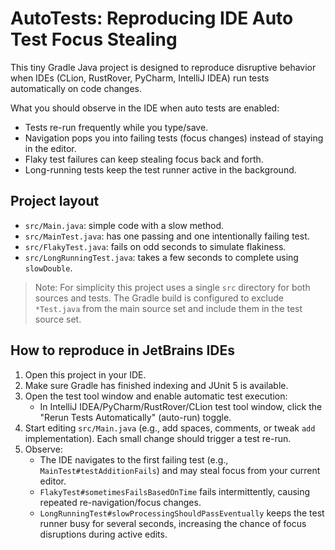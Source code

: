 
# AutoTests: Reproducing IDE Auto Test Focus Stealing

This tiny Gradle Java project is designed to reproduce disruptive behavior when IDEs (CLion, RustRover, PyCharm, IntelliJ IDEA) run tests automatically on code changes.

What you should observe in the IDE when auto tests are enabled:
- Tests re-run frequently while you type/save.
- Navigation pops you into failing tests (focus changes) instead of staying in the editor.
- Flaky test failures can keep stealing focus back and forth.
- Long-running tests keep the test runner active in the background.

## Project layout
- `src/Main.java`: simple code with a slow method.
- `src/MainTest.java`: has one passing and one intentionally failing test.
- `src/FlakyTest.java`: fails on odd seconds to simulate flakiness.
- `src/LongRunningTest.java`: takes a few seconds to complete using `slowDouble`.

> Note: For simplicity this project uses a single `src` directory for both sources and tests. The Gradle build is configured to exclude `*Test.java` from the main source set and include them in the test source set.

## How to reproduce in JetBrains IDEs
1. Open this project in your IDE.
2. Make sure Gradle has finished indexing and JUnit 5 is available.
3. Open the test tool window and enable automatic test execution:
   - In IntelliJ IDEA/PyCharm/RustRover/CLion test tool window, click the "Rerun Tests Automatically" (auto-run) toggle.
4. Start editing `src/Main.java` (e.g., add spaces, comments, or tweak `add` implementation). Each small change should trigger a test re-run.
5. Observe:
   - The IDE navigates to the first failing test (e.g., `MainTest#testAdditionFails`) and may steal focus from your current editor.
   - `FlakyTest#sometimesFailsBasedOnTime` fails intermittently, causing repeated re-navigation/focus changes.
   - `LongRunningTest#slowProcessingShouldPassEventually` keeps the test runner busy for several seconds, increasing the chance of focus disruptions during active edits.
